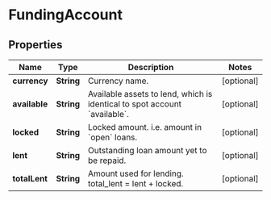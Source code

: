 
# FundingAccount

## Properties

Name | Type | Description | Notes
------------ | ------------- | ------------- | -------------
**currency** | **String** | Currency name. |  [optional]
**available** | **String** | Available assets to lend, which is identical to spot account &#x60;available&#x60;. |  [optional]
**locked** | **String** | Locked amount. i.e. amount in &#x60;open&#x60; loans. |  [optional]
**lent** | **String** | Outstanding loan amount yet to be repaid. |  [optional]
**totalLent** | **String** | Amount used for lending. total_lent &#x3D; lent + locked. |  [optional]

